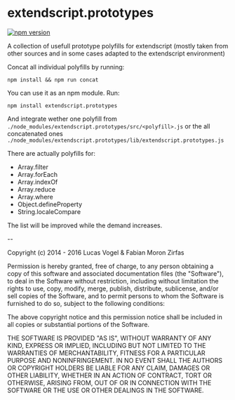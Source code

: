 extendscript.prototypes
=======================

[![npm version](https://badge.fury.io/js/extendscript.prototypes.svg)](https://badge.fury.io/js/extendscript.prototypes)

A collection of usefull prototype polyfills for extendscript (mostly taken from other sources and in some cases adapted to the extendscript environment)

Concat all individual polyfills by running:  

    npm install && npm run concat

You can use it as an npm module. Run:

    npm install extendscript.prototypes
    
And integrate wether one polyfill from `./node_modules/extendscript.prototypes/src/<polyfill>.js` or the all concatenated ones `./node_modules/extendscript.prototypes/lib/extendscript.prototypes.js`

There are actually polyfills for:
- Array.filter
- Array.forEach
- Array.indexOf
- Array.reduce
- Array.where
- Object.defineProperty
- String.localeCompare

The list will be improved while the demand increases.


--

Copyright (c) 2014 - 2016 Lucas Vogel & Fabian Moron Zirfas 

Permission is hereby granted, free of charge, to any person obtaining a copy
of this software and associated documentation files (the "Software"), to deal
in the Software without restriction, including without limitation the rights
to use, copy, modify, merge, publish, distribute, sublicense, and/or sell
copies of the Software, and to permit persons to whom the Software is
furnished to do so, subject to the following conditions:

The above copyright notice and this permission notice shall be included in all
copies or substantial portions of the Software.

THE SOFTWARE IS PROVIDED "AS IS", WITHOUT WARRANTY OF ANY KIND, EXPRESS OR
IMPLIED, INCLUDING BUT NOT LIMITED TO THE WARRANTIES OF MERCHANTABILITY,
FITNESS FOR A PARTICULAR PURPOSE AND NONINFRINGEMENT. IN NO EVENT SHALL THE
AUTHORS OR COPYRIGHT HOLDERS BE LIABLE FOR ANY CLAIM, DAMAGES OR OTHER
LIABILITY, WHETHER IN AN ACTION OF CONTRACT, TORT OR OTHERWISE, ARISING FROM,
OUT OF OR IN CONNECTION WITH THE SOFTWARE OR THE USE OR OTHER DEALINGS IN THE
SOFTWARE.

